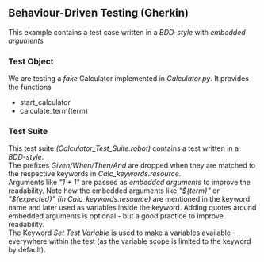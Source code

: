 ## Behaviour-Driven Testing (Gherkin)

This example contains a test case written in a *BDD-style* with *embedded arguments*

### Test Object
We are testing a *fake* Calculator implemented in *Calculator.py*.
It provides the functions
* start_calculator
* calculate_term(term)

### Test Suite
This test suite *(Calculator_Test_Suite.robot)* contains a test written in a *BDD-style*.  
The prefixes *Given/When/Then/And* are dropped when they are matched to the respective keywords in *Calc_keywords.resource*.  
Arguments like *"1 + 1"* are passed as *embedded arguments* to improve the readability.
Note how the embedded arguments like *"\${term}"* or *"\${expected}"* *(in Calc_keywords.resource)* are mentioned in the keyword name and later used as variables inside the keyword.
Adding quotes around embedded arguments is optional - but a good practice to improve readability.  
The Keyword *Set Test Variable* is used to make a variables available everywhere within the test (as the variable scope is limited to the keyword by default).